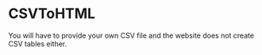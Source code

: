 # CSVToHTML
You will have to provide your own CSV file and the website does not create CSV tables either.

